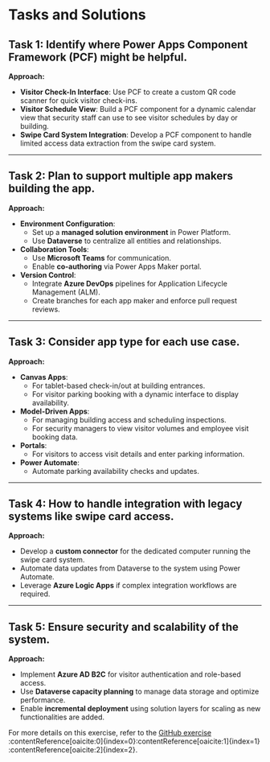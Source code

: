 # Tasks and Solutions

## Task 1: Identify where Power Apps Component Framework (PCF) might be helpful.

**Approach:**

- **Visitor Check-In Interface**: Use PCF to create a custom QR code scanner for quick visitor check-ins.
- **Visitor Schedule View**: Build a PCF component for a dynamic calendar view that security staff can use to see visitor schedules by day or building.
- **Swipe Card System Integration**: Develop a PCF component to handle limited access data extraction from the swipe card system.

---

## Task 2: Plan to support multiple app makers building the app.

**Approach:**

- **Environment Configuration**:
  - Set up a **managed solution environment** in Power Platform.
  - Use **Dataverse** to centralize all entities and relationships.
- **Collaboration Tools**:
  - Use **Microsoft Teams** for communication.
  - Enable **co-authoring** via Power Apps Maker portal.
- **Version Control**:
  - Integrate **Azure DevOps** pipelines for Application Lifecycle Management (ALM).
  - Create branches for each app maker and enforce pull request reviews.

---

## Task 3: Consider app type for each use case.

**Approach:**

- **Canvas Apps**:
  - For tablet-based check-in/out at building entrances.
  - For visitor parking booking with a dynamic interface to display availability.
- **Model-Driven Apps**:
  - For managing building access and scheduling inspections.
  - For security managers to view visitor volumes and employee visit booking data.
- **Portals**:
  - For visitors to access visit details and enter parking information.
- **Power Automate**:
  - Automate parking availability checks and updates.

---

## Task 4: How to handle integration with legacy systems like swipe card access.

**Approach:**

- Develop a **custom connector** for the dedicated computer running the swipe card system.
- Automate data updates from Dataverse to the system using Power Automate.
- Leverage **Azure Logic Apps** if complex integration workflows are required.

---

## Task 5: Ensure security and scalability of the system.

**Approach:**

- Implement **Azure AD B2C** for visitor authentication and role-based access.
- Use **Dataverse capacity planning** to manage data storage and optimize performance.
- Enable **incremental deployment** using solution layers for scaling as new functionalities are added.

For more details on this exercise, refer to the [GitHub exercise](https://github.com/Eli-Hub/PL-600-Microsoft-Power-Platform-Solution-Architect/blob/PL-Exercise/Instructions/Exercises/Exercise05%5BPL-600%5D_Power_Apps_architecture.md)&#8203;:contentReference[oaicite:0]{index=0}&#8203;:contentReference[oaicite:1]{index=1}&#8203;:contentReference[oaicite:2]{index=2}.
